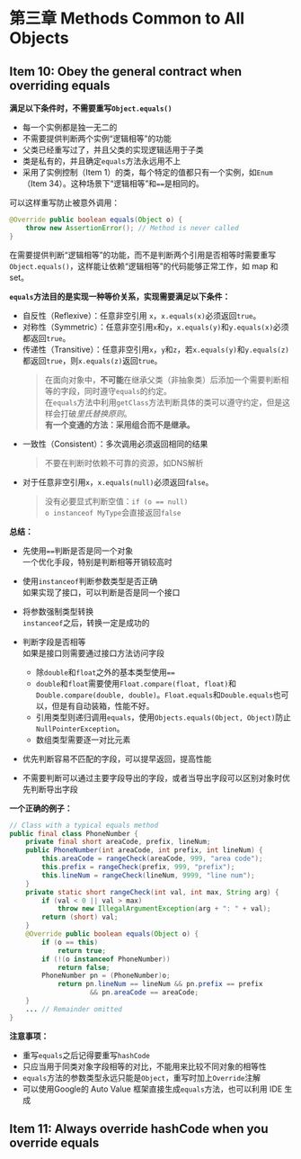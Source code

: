# 第三章 Methods Common to All Objects

## Item 10: Obey the general contract when overriding equals

**满足以下条件时，不需要重写`Object.equals()`**

- 每一个实例都是独一无二的
- 不需要提供判断两个实例“逻辑相等”的功能
- 父类已经重写过了，并且父类的实现逻辑适用于子类
- 类是私有的，并且确定`equals`方法永远用不上
- 采用了实例控制（Item 1）的类，每个特定的值都只有一个实例，如`Enum`（Item 34）。这种场景下“逻辑相等”和`==`是相同的。

可以这样重写防止被意外调用：

```java
@Override public boolean equals(Object o) {
    throw new AssertionError(); // Method is never called
}
```

在需要提供判断“逻辑相等”的功能，而不是判断两个引用是否相等时需要重写`Object.equals()`，这样能让依赖“逻辑相等”的代码能够正常工作，如 map 和 set。

**`equals`方法目的是实现一种等价关系，实现需要满足以下条件：**

- 自反性（Reflexive）：任意非空引用 `x`，`x.equals(x)`必须返回`true`。
- 对称性（Symmetric）：任意非空引用`x`和`y`，`x.equals(y)`和`y.equals(x)`必须都返回`true`。
- 传递性（Transitive）：任意非空引用`x`，`y`和`z`，若`x.equals(y)`和`y.equals(z)`都返回`true`，则`x.equals(z)`返回`true`。
    > 在面向对象中，**不可能**在继承父类（非抽象类）后添加一个需要判断相等的字段，同时遵守`equals`的约定。  
    > 在`equals`方法中利用`getClass`方法判断具体的类可以遵守约定，但是这样会打破*里氏替换原则*。  
    > **有一个变通的方法：采用组合而不是继承。**
- 一致性（Consistent）：多次调用必须返回相同的结果
    > 不要在判断时依赖不可靠的资源，如DNS解析
- 对于任意非空引用`x`，`x.equals(null)`必须返回`false`。
    > 没有必要显式判断空值：`if (o == null)`  
    > `o instanceof MyType`会直接返回`false`

**总结：**

- 先使用`==`判断是否是同一个对象  
    一个优化手段，特别是判断相等开销较高时
- 使用`instanceof`判断参数类型是否正确  
    如果实现了接口，可以判断是否是同一个接口
- 将参数强制类型转换  
    `instanceof`之后，转换一定是成功的
- 判断字段是否相等  
    如果是接口则需要通过接口方法访问字段  
    
    - 除`double`和`float`之外的基本类型使用`==`
    - `double`和`float`需要使用`Float.compare(float, float)`和`Double.compare(double, double)`。`Float.equals`和`Double.equals`也可以，但是有自动装箱，性能不好。
    - 引用类型则递归调用`equals`，使用`Objects.equals(Object, Object)`防止`NullPointerException`。
    - 数组类型需要逐一对比元素
- 优先判断容易不匹配的字段，可以提早返回，提高性能
- 不需要判断可以通过主要字段导出的字段，或者当导出字段可以区别对象时优先判断导出字段

**一个正确的例子：**
```java
// Class with a typical equals method
public final class PhoneNumber {
    private final short areaCode, prefix, lineNum;
    public PhoneNumber(int areaCode, int prefix, int lineNum) {
        this.areaCode = rangeCheck(areaCode, 999, "area code");
        this.prefix = rangeCheck(prefix, 999, "prefix");
        this.lineNum = rangeCheck(lineNum, 9999, "line num");
    }
    private static short rangeCheck(int val, int max, String arg) {
        if (val < 0 || val > max)
            throw new IllegalArgumentException(arg + ": " + val);
        return (short) val;
    }
    @Override public boolean equals(Object o) {
        if (o == this)
            return true;
        if (!(o instanceof PhoneNumber))
            return false;
        PhoneNumber pn = (PhoneNumber)o;
            return pn.lineNum == lineNum && pn.prefix == prefix
                    && pn.areaCode == areaCode;
    }
    ... // Remainder omitted
}
```

**注意事项：**
- 重写`equals`之后记得要重写`hashCode`
- 只应当用于同类对象字段相等的对比，不能用来比较不同对象的相等性
- `equals`方法的参数类型永远只能是`Object`，重写时加上`Override`注解
- 可以使用Google的 Auto Value 框架直接生成`equals`方法，也可以利用 IDE 生成

## Item 11: Always override hashCode when you override equals





